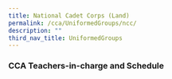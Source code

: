 ```yaml
---
title: National Cadet Corps (Land)
permalink: /cca/UniformedGroups/ncc/
description: ""
third_nav_title: UniformedGroups
---
```






### CCA Teachers-in-charge and Schedule